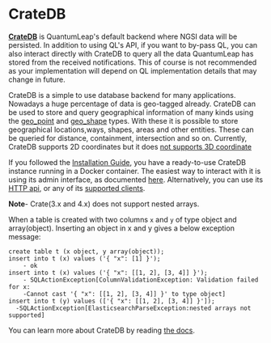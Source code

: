 # CrateDB

[**CrateDB**](https://crate.io) is QuantumLeap's default backend where NGSI data
will be persisted. In addition to using QL's API, if you want to by-pass QL, you
can also interact directly with CrateDB to query all the data QuantumLeap has
stored from the received notifications. This of course is not recommended as
your implementation will depend on QL implementation details that may change in
future.

CrateDB is a simple to use database backend for many applications. Nowadays a
huge percentage of data is geo-tagged already.
CrateDB can be used to store and query geographical information of many kinds
using the [geo_point](https://crate.io/docs/crate/reference/en/latest/general/ddl/data-types.html#geo-point-data-type)
and [geo_shape](https://crate.io/docs/crate/reference/en/latest/general/ddl/data-types.html#geo-shape-data-type)
types.
With these it is possible to store geographical locations,ways, shapes, areas
and other entities. These can be queried for distance, containment, intersection
and so on.
Currently, CrateDB supports 2D coordinates but it does [not supports 3D coordinate](https://tools.ietf.org/html/rfc7946#section-3.1)

If you followed the [Installation Guide](./installing.md), you have a ready-to-use
CrateDB instance running in a Docker container. The easiest way to interact with
it is using its admin interface, as documented [here](https://crate.io/docs/clients/admin-ui/en/latest/).
Alternatively, you can use its [HTTP api](https://crate.io/docs/crate/getting-started/en/latest/first-use/query.html#the-cratedb-http-endpoint),
or any of its [supported clients](https://crate.io/docs/crate/tutorials/en/latest/getting-started/start-building/index.html).

**Note**- Crate(3.x and 4.x) does not support nested arrays.

When a table is created with two columns `x` and `y` of type object
and array(object).
Inserting an object in x and y gives a below exception message:

```#!/bin/bash
create table t (x object, y array(object));
insert into t (x) values ('{ "x": [1] }');
    - ok
insert into t (x) values ('{ "x": [[1, 2], [3, 4]] }');
    - SQLActionException[ColumnValidationException: Validation failed for x:
    -Cannot cast '{ "x": [[1, 2], [3, 4]] }' to type object]
insert into t (y) values (['{ "x": [[1, 2], [3, 4]] }']);
  -SQLActionException[ElasticsearchParseException:nested arrays not supported]
```

You can learn more about CrateDB by reading [the docs](https://crate.io/docs/crate/reference/).
